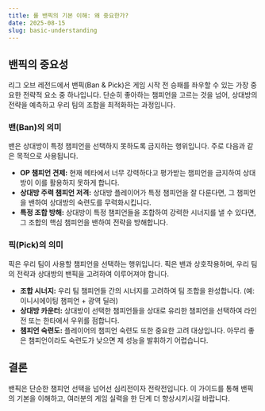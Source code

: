 ```yaml
---
title: 롤 밴픽의 기본 이해: 왜 중요한가?
date: 2025-08-15
slug: basic-understanding
---
```


## 밴픽의 중요성

리그 오브 레전드에서 밴픽(Ban & Pick)은 게임 시작 전 승패를 좌우할 수 있는 가장 중요한 전략적 요소 중 하나입니다. 단순히 좋아하는 챔피언을 고르는 것을 넘어, 상대방의 전략을 예측하고 우리 팀의 조합을 최적화하는 과정입니다.

### 밴(Ban)의 의미

밴은 상대방이 특정 챔피언을 선택하지 못하도록 금지하는 행위입니다. 주로 다음과 같은 목적으로 사용됩니다.

*   **OP 챔피언 견제:** 현재 메타에서 너무 강력하다고 평가받는 챔피언을 금지하여 상대방이 이를 활용하지 못하게 합니다.
*   **상대방 주력 챔피언 저격:** 상대방 플레이어가 특정 챔피언을 잘 다룬다면, 그 챔피언을 밴하여 상대방의 숙련도를 무력화시킵니다.
*   **특정 조합 방해:** 상대방이 특정 챔피언들을 조합하여 강력한 시너지를 낼 수 있다면, 그 조합의 핵심 챔피언을 밴하여 전략을 방해합니다.

### 픽(Pick)의 의미

픽은 우리 팀이 사용할 챔피언을 선택하는 행위입니다. 픽은 밴과 상호작용하며, 우리 팀의 전략과 상대방의 밴픽을 고려하여 이루어져야 합니다.

*   **조합 시너지:** 우리 팀 챔피언들 간의 시너지를 고려하여 팀 조합을 완성합니다. (예: 이니시에이팅 챔피언 + 광역 딜러)
*   **상대방 카운터:** 상대방이 선택한 챔피언들을 상대로 유리한 챔피언을 선택하여 라인전 또는 한타에서 우위를 점합니다.
*   **챔피언 숙련도:** 플레이어의 챔피언 숙련도 또한 중요한 고려 대상입니다. 아무리 좋은 챔피언이라도 숙련도가 낮으면 제 성능을 발휘하기 어렵습니다.

## 결론

밴픽은 단순한 챔피언 선택을 넘어선 심리전이자 전략전입니다. 이 가이드를 통해 밴픽의 기본을 이해하고, 여러분의 게임 실력을 한 단계 더 향상시키시길 바랍니다.
